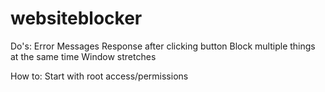 # websiteblocker
Do's:
  Error Messages
  Response after clicking button 
  Block multiple things at the same time
  Window stretches
  
How to:
  Start with root access/permissions
